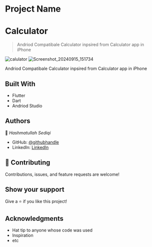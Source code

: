 # Project Name
# Calculator 

> Andriod Compatibale Calculator inpsired from Calculator app in iPhone


![calulator](https://github.com/user-attachments/assets/4d888a6f-0907-43f4-a80b-184aedf3091f)
![Screenshot_20240915_151734](https://github.com/user-attachments/assets/356ba03c-0899-4556-8995-ae91d7a0fddb)


Andriod Compatibale Calculator inpsired from Calculator app in iPhone

## Built With

- Flutter
- Dart
- Andriod Studio

## Authors

👤 *Hashmatullah Sediqi*

- GitHub: [@githubhandle](https://github.com/hashmat111)
- LinkedIn: [LinkedIn](https://www.linkedin.com/in/hashmatsediqi/)

## 🤝 Contributing

Contributions, issues, and feature requests are welcome!

## Show your support

Give a ⭐️ if you like this project!

## Acknowledgments

- Hat tip to anyone whose code was used
- Inspiration
- etc
